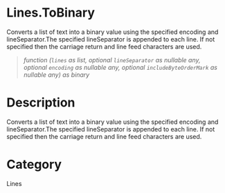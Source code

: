 # Lines.ToBinary
Converts a list of text into a binary value using the specified encoding and lineSeparator.The specified lineSeparator is appended to each line.  If not specified then the carriage return and line feed characters are used.
> _function (<code>lines</code> as list, optional <code>lineSeparator</code> as nullable any, optional <code>encoding</code> as nullable any, optional <code>includeByteOrderMark</code> as nullable any) as binary_

# Description 
Converts a list of text into a binary value using the specified encoding and lineSeparator.The specified lineSeparator is appended to each line.  If not specified then the carriage return and line feed characters are used.
# Category 
Lines

